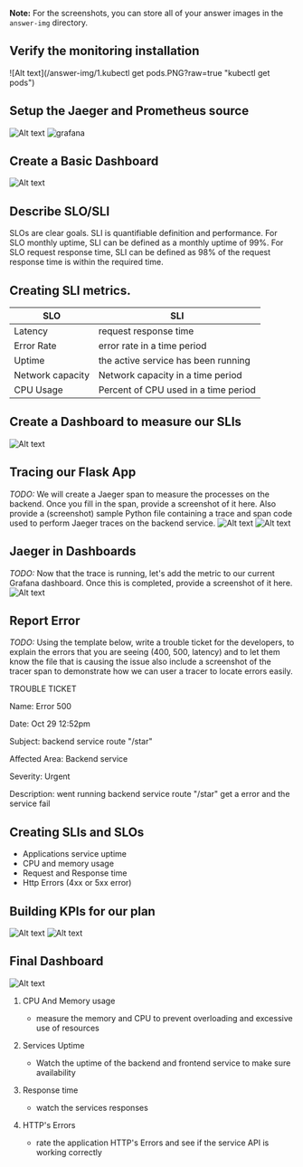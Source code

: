 **Note:** For the screenshots, you can store all of your answer images in the `answer-img` directory.

## Verify the monitoring installation
![Alt text](/answer-img/1.kubectl get pods.PNG?raw=true "kubectl get pods")


## Setup the Jaeger and Prometheus source
![Alt text](/answer-img/2.grafana.PNG?raw=true "grafana")
<img src="/answer-img/2.grafana.PNG" alt="grafana" title="grafana">

## Create a Basic Dashboard
![Alt text](/answer-img/3.prometheus.PNG?raw=true "prometheus")

## Describe SLO/SLI
SLOs are clear goals. SLI is quantifiable definition and performance.
For SLO monthly uptime, SLI can be defined as a monthly uptime of 99%.
For SLO request response time, SLI can be defined as 98% of the request response time is within the required time.

## Creating SLI metrics.
| SLO           | SLI           |
| ------------- | ------------- |
| Latency       | request response time |
| Error Rate  | error rate in a time period  |
| Uptime        | the active service has been running |
| Network capacity | Network capacity in a time period  |
| CPU Usage     | Percent of CPU used in a time period  |


## Create a Dashboard to measure our SLIs
![Alt text](/answer-img/4.dashboard.PNG?raw=true "dashboard")

## Tracing our Flask App
*TODO:*  We will create a Jaeger span to measure the processes on the backend. Once you fill in the span, provide a screenshot of it here. Also provide a (screenshot) sample Python file containing a trace and span code used to perform Jaeger traces on the backend service.
![Alt text](/answer-img/6.jaeger1.PNG?raw=true "jaeger")
![Alt text](/answer-img/6.jaeger2.PNG?raw=true "jaeger")


## Jaeger in Dashboards
*TODO:* Now that the trace is running, let's add the metric to our current Grafana dashboard. Once this is completed, provide a screenshot of it here.
![Alt text](/answer-img/7.dashboard2.PNG?raw=true "Jaeger in Dashboards")

## Report Error
*TODO:* Using the template below, write a trouble ticket for the developers, to explain the errors that you are seeing (400, 500, latency) and to let them know the file that is causing the issue also include a screenshot of the tracer span to demonstrate how we can user a tracer to locate errors easily.

TROUBLE TICKET

Name: Error 500

Date: Oct 29 12:52pm

Subject: backend service route "/star"

Affected Area: Backend service 

Severity: Urgent 

Description: went running backend service route "/star" get a error and the service fail


## Creating SLIs and SLOs
- Applications service uptime 
- CPU and memory usage 
- Request and Response time 
- Http Errors (4xx or 5xx error)

## Building KPIs for our plan
![Alt text](/answer-img/8.KPI.PNG?raw=true "KPIs1")
![Alt text](/answer-img/8.KPI2.PNG?raw=true "KPIs2")

## Final Dashboard

![Alt text](/answer-img/9.final.PNG?raw=true "final")


1. CPU And Memory usage 
    - measure the memory and CPU to prevent overloading and excessive use of resources 

2. Services Uptime
    - Watch the uptime of the backend and frontend service to make sure availability

3. Response time
    - watch the services responses 

4. HTTP's Errors 
    - rate the application HTTP's Errors and see if the service API is working correctly 
